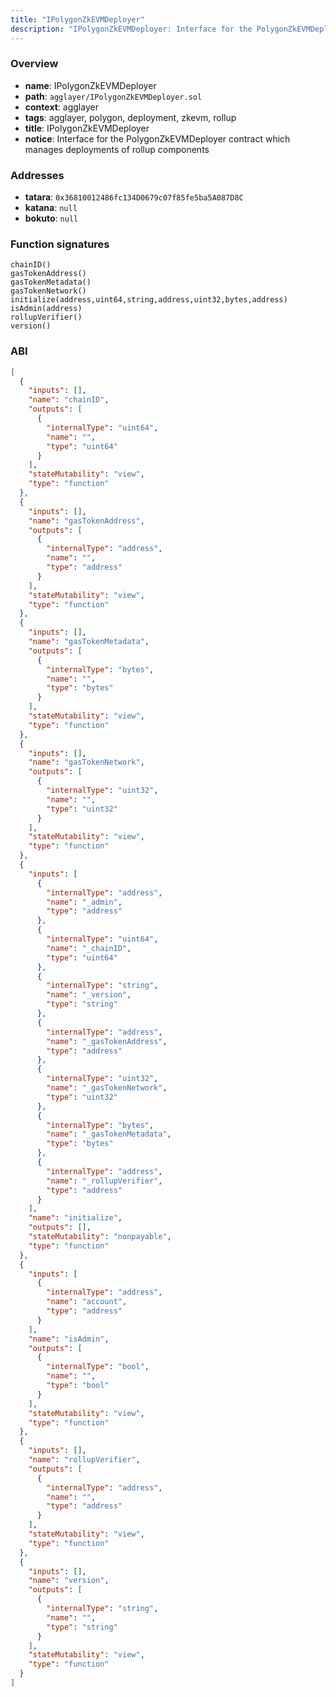 ```yaml
---
title: "IPolygonZkEVMDeployer"
description: "IPolygonZkEVMDeployer: Interface for the PolygonZkEVMDeployer contract which manages deployments of rollup components"
---
```


### Overview

- **name**: IPolygonZkEVMDeployer
- **path**: `agglayer/IPolygonZkEVMDeployer.sol`
- **context**: agglayer
- **tags**: agglayer, polygon, deployment, zkevm, rollup
- **title**: IPolygonZkEVMDeployer
- **notice**: Interface for the PolygonZkEVMDeployer contract which manages deployments of rollup components

### Addresses

- **tatara**: `0x36810012486fc134D0679c07f85fe5ba5A087D8C`
- **katana**: `null`
- **bokuto**: `null`

### Function signatures

```
chainID()
gasTokenAddress()
gasTokenMetadata()
gasTokenNetwork()
initialize(address,uint64,string,address,uint32,bytes,address)
isAdmin(address)
rollupVerifier()
version()
```

### ABI

```json
[
  {
    "inputs": [],
    "name": "chainID",
    "outputs": [
      {
        "internalType": "uint64",
        "name": "",
        "type": "uint64"
      }
    ],
    "stateMutability": "view",
    "type": "function"
  },
  {
    "inputs": [],
    "name": "gasTokenAddress",
    "outputs": [
      {
        "internalType": "address",
        "name": "",
        "type": "address"
      }
    ],
    "stateMutability": "view",
    "type": "function"
  },
  {
    "inputs": [],
    "name": "gasTokenMetadata",
    "outputs": [
      {
        "internalType": "bytes",
        "name": "",
        "type": "bytes"
      }
    ],
    "stateMutability": "view",
    "type": "function"
  },
  {
    "inputs": [],
    "name": "gasTokenNetwork",
    "outputs": [
      {
        "internalType": "uint32",
        "name": "",
        "type": "uint32"
      }
    ],
    "stateMutability": "view",
    "type": "function"
  },
  {
    "inputs": [
      {
        "internalType": "address",
        "name": "_admin",
        "type": "address"
      },
      {
        "internalType": "uint64",
        "name": "_chainID",
        "type": "uint64"
      },
      {
        "internalType": "string",
        "name": "_version",
        "type": "string"
      },
      {
        "internalType": "address",
        "name": "_gasTokenAddress",
        "type": "address"
      },
      {
        "internalType": "uint32",
        "name": "_gasTokenNetwork",
        "type": "uint32"
      },
      {
        "internalType": "bytes",
        "name": "_gasTokenMetadata",
        "type": "bytes"
      },
      {
        "internalType": "address",
        "name": "_rollupVerifier",
        "type": "address"
      }
    ],
    "name": "initialize",
    "outputs": [],
    "stateMutability": "nonpayable",
    "type": "function"
  },
  {
    "inputs": [
      {
        "internalType": "address",
        "name": "account",
        "type": "address"
      }
    ],
    "name": "isAdmin",
    "outputs": [
      {
        "internalType": "bool",
        "name": "",
        "type": "bool"
      }
    ],
    "stateMutability": "view",
    "type": "function"
  },
  {
    "inputs": [],
    "name": "rollupVerifier",
    "outputs": [
      {
        "internalType": "address",
        "name": "",
        "type": "address"
      }
    ],
    "stateMutability": "view",
    "type": "function"
  },
  {
    "inputs": [],
    "name": "version",
    "outputs": [
      {
        "internalType": "string",
        "name": "",
        "type": "string"
      }
    ],
    "stateMutability": "view",
    "type": "function"
  }
]
```

